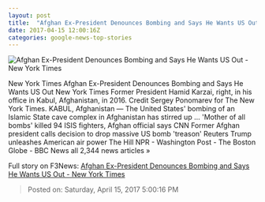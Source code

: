 ```yaml
---
layout: post
title:  "Afghan Ex-President Denounces Bombing and Says He Wants US Out - New York Times"
date: 2017-04-15 12:00:16Z
categories: google-news-top-stories
---
```


![Afghan Ex-President Denounces Bombing and Says He Wants US Out - New York Times](https://static01.nyt.com/images/2017/04/15/world/asia/afghanistan-img3/afghanistan-img3-facebookJumbo.jpg)

New York Times Afghan Ex-President Denounces Bombing and Says He Wants US Out New York Times Former President Hamid Karzai, right, in his office in Kabul, Afghanistan, in 2016. Credit Sergey Ponomarev for The New York Times. KABUL, Afghanistan — The United States' bombing of an Islamic State cave complex in Afghanistan has stirred up ... 'Mother of all bombs' killed 94 ISIS fighters, Afghan official says CNN Former Afghan president calls decision to drop massive US bomb 'treason' Reuters Trump unleashes American air power The Hill NPR - Washington Post - The Boston Globe - BBC News all 2,344 news articles »


Full story on F3News: [Afghan Ex-President Denounces Bombing and Says He Wants US Out - New York Times](http://www.f3nws.com/n/jdFb3D)

> Posted on: Saturday, April 15, 2017 5:00:16 PM
